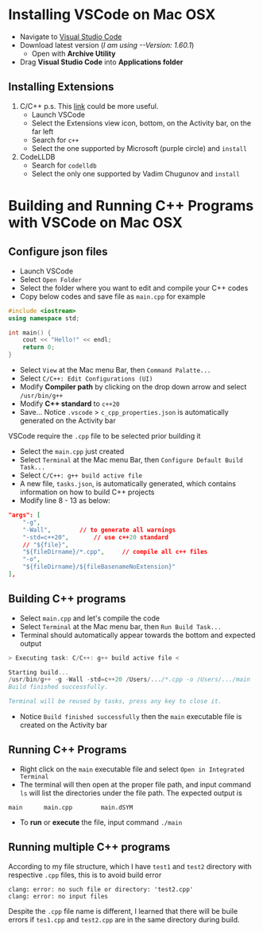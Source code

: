 # Installing VSCode on Mac OSX

- Navigate to [Visual Studio Code](https://code.visualstudio.com/)
- Download latest version (*I am using --Version: 1.60.1*)
    - Open with **Archive Utility**
- Drag **Visual Studio Code** into **Applications folder**

## Installing Extensions

1. C/C++
    p.s. This [link](https://code.visualstudio.com/docs/languages/cpp#_install-the-extension) could be more useful.
    - Launch VSCode
    - Select the Extensions view icon, bottom, on the Activity bar, on the far left
    - Search for `c++`
    - Select the one supported by Microsoft (purple circle) and `install`
2. CodeLLDB
    - Search for `codelldb`
    - Select the only one supported by Vadim Chugunov and `install`

# Building and Running C++ Programs with VSCode on Mac OSX

## Configure json files
- Launch VSCode
- Select `Open Folder` 
- Select the folder where you want to edit and compile your C++ codes
- Copy below codes and save file as `main.cpp` for example

```c++
#include <iostream>
using namespace std;

int main() {
    cout << "Hello!" << endl;
    return 0;
}
```

- Select `View` at the Mac menu Bar, then `Command Palatte...`
- Select `C/C++: Edit Configurations (UI)`
- Modify **Compiler path** by clicking on the drop down arrow and select `/usr/bin/g++`
- Modify **C++ standard** to `c++20`
- Save... Notice `.vscode` > `c_cpp_properties.json` is automatically generated on the Activity bar

VSCode require the `.cpp` file to be selected prior building it

- Select the `main.cpp` just created
- Select `Terminal` at the Mac menu Bar, then `Configure Default Build Task...`
- Select `C/C++: g++ build active file`
- A new file, `tasks.json`, is automatically generated, which contains information on how to build C++ projects
- Modify line 8 - 13 as below:

```json
"args": [
	"-g",
	"-Wall",        // to generate all warnings
	"-std=c++20",       // use c++20 standard
	// "${file}",
	"${fileDirname}/*.cpp",     // compile all c++ files
	"-o",
	"${fileDirname}/${fileBasenameNoExtension}"
],
```

## Building C++ programs

- Select `main.cpp` and let's compile the code
- Select `Terminal` at the Mac menu bar, then `Run Build Task...`
- Terminal should automatically appear towards the bottom and expected output 

```c++
> Executing task: C/C++: g++ build active file <

Starting build...
/usr/bin/g++ -g -Wall -std=c++20 /Users/.../*.cpp -o /Users/.../main
Build finished successfully.

Terminal will be reused by tasks, press any key to close it.
```

- Notice `Build finished successfully` then the `main` executable file is created on the Activity bar

## Running C++ Programs

- Right click on the `main` executable file and select `Open in Integrated Terminal`
- The terminal will then open at the proper file path, and input command `ls` will list the directories under the file path. The expected output is

```
main      main.cpp        main.dSYM
```

- To **run** or **execute** the file, input command `./main`

## Running multiple C++ programs
According to my file structure, which I have `test1` and `test2` directory with respective `.cpp` files, this is to avoid build error 

```
clang: error: no such file or directory: 'test2.cpp'
clang: error: no input files
```

Despite the `.cpp` file name is different, I learned that there will be buile errors if `tes1.cpp` and `test2.cpp` are in the same directory during build.